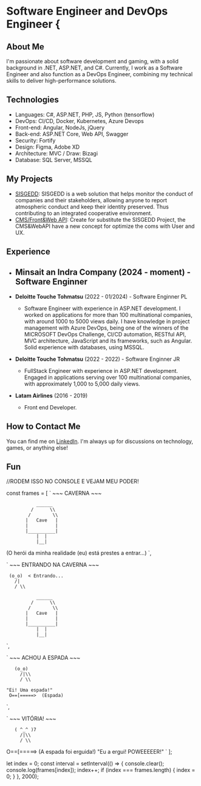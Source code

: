 # Software Engineer and DevOps Engineer {

## About Me
I'm passionate about software development and gaming, with a solid background in .NET, ASP.NET, and C#. Currently, I work as a Software Engineer and also function as a DevOps Engineer, combining my technical skills to deliver high-performance solutions.

## Technologies
- Languages: C#, ASP.NET, PHP, JS, Python (tensorflow)
- DevOps: CI/CD, Docker, Kubernetes, Azure Devops
- Front-end: Angular, NodeJs, jQuery
- Back-end: ASP.NET Core, Web API, Swagger
- Security: Fortify
- Design: Figma, Adobe XD
- Architecture: MVC / Draw: Bizagi 
- Database: SQL Server, MSSQL

## My Projects
- [SISGEDD](https://etica.deloitte.com.br/hotsite/): SISGEDD is a web solution that helps monitor the conduct of companies and their stakeholders, allowing anyone to report atmospheric conduct and keep their identity preserved. Thus contributing to an integrated cooperative environment.
- [CMS/Front&Web API](https://relatoconfidencial.com.br/ouvidoriaeletro): Create for substitute the SISGEDD Project, the CMS&WebAPI have a new concept for optimize the coms with User and UX.

## Experience

- **Minsait an Indra Company** (2024 - moment) - Software Enginner
  - 

- **Deloitte Touche Tohmatsu** (2022 - 01/2024) - Software Enginner PL
  - Software Engineer with experience in ASP.NET development. I worked on applications for more than 100 multinational companies, with around 1000 to 5000 views daily. I have knowledge in project management with Azure DevOps, being one of the winners of the MICROSOFT DevOps Challenge, CI/CD automation, RESTful API, MVC architecture, JavaScript and its frameworks, such as Angular. Solid experience with databases, using MSSQL.
 
- **Deloitte Touche Tohmatsu** (2022 - 2022) - Software Enginner JR
  - FullStack Engineer with experience in ASP.NET development. Engaged in applications serving over 100 multinational companies, with approximately 1,000 to 5,000 daily views.
  
- **Latam Airlines** (2016 - 2019)
  - Front end Developer.

## How to Contact Me
You can find me on [LinkedIn](https://www.linkedin.com/in/joaovs-vieira). I'm always up for discussions on technology, games, or anything else!

## Fun

//RODEM ISSO NO CONSOLE E VEJAM MEU PODER!

const frames = [
  `
     ~~~ CAVERNA ~~~

               ______
             /      \\
            /        \\
           |   Cave   |
           |          |
           |__________|
               |  |
               |__|

  (O herói da minha realidade (eu) está prestes a entrar...)
  `,

  `
     ~~~ ENTRANDO NA CAVERNA ~~~

     (o_o)  < Entrando...
       /|
       / \\

               ______
             /      \\
            /        \\
           |   Cave   |
           |          |
           |__________|
               |  |
               |__|
  `,

  `
     ~~~ ACHOU A ESPADA ~~~

       (o_o)
         /|\\
         / \\
  
    "Ei! Uma espada!"
     O==[=====>  (Espada)
  `,

  `
     ~~~ VITÓRIA! ~~~

       ( ^_^ )7 
         /|\\
         / \\

   O==[=====>   (A espada foi erguida!)
   "Eu a ergui! POWEEEEER!"
  `
];

let index = 0;
const interval = setInterval(() => {
  console.clear();
  console.log(frames[index]);
  index++;
  if (index === frames.length) {
    index = 0;
  }
}, 2000);

